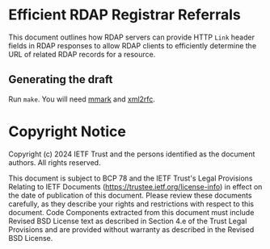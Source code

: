 # Efficient RDAP Registrar Referrals

This document outlines how RDAP servers can provide HTTP `Link` header fields in
RDAP responses to allow RDAP clients to efficiently determine the URL of related
RDAP records for a resource.

## Generating the draft

Run `make`. You will need [mmark](https://mmark.miek.nl) and
[xml2rfc](https://pypi.org/project/xml2rfc/).

# Copyright Notice

Copyright (c) 2024 IETF Trust and the persons identified as the document
authors. All rights reserved.

This document is subject to BCP 78 and the IETF Trust's Legal Provisions
Relating to IETF Documents (<https://trustee.ietf.org/license-info>) in effect
on the date of publication of this document. Please review these documents
carefully, as they describe your rights and restrictions with respect to this
document. Code Components extracted from this document must include Revised BSD
License text as described in Section 4.e of the Trust Legal Provisions and are
provided without warranty as described in the Revised BSD License.
